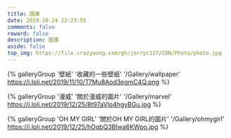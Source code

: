 ```yaml
---
title: 圖庫
date: 2019-10-24 22:23:55
comments: false
reward: false
description: 圖庫
aside: false
top_img: https://file.crazywong.com/gh/jerryc127/CDN/Photo/photo.jpg
---
```


{% galleryGroup '壁紙' '收藏的一些壁紙' '/Gallery/wallpaper' https://i.loli.net/2019/11/10/T7Mu8Aod3egmC4Q.png %}

{% galleryGroup '漫威' '關於漫威的圖片' '/Gallery/marvel' https://i.loli.net/2019/12/25/8t97aVlp4hgyBGu.jpg %}

{% galleryGroup 'OH MY GIRL' '關於OH MY GIRL的圖片' '/Gallery/ohmygirl' https://i.loli.net/2019/12/25/hOqbQ3BIwa6KWpo.jpg %}

